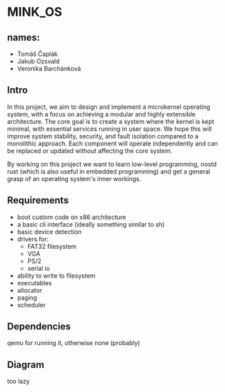 # MINK_OS

## names:
- Tomáš Čaplák
- Jakub Ozsvald
- Veronika Barchánková

## Intro

In this project, we aim to design and implement a microkernel operating system, with a focus on achieving a modular and highly extensible architecture. The core goal is to create a system where the kernel is kept minimal, with essential services running in user space. We hope this will improve system stability, security, and fault isolation compared to a monolithic approach.
Each component will operate independently and can be replaced or updated without affecting the core system.

By working on this project we want to learn low-level programming, nostd rust (which is also useful in embedded programming) and get a general grasp of an operating system's inner workings.

## Requirements

- boot custom code on x86 architecture
- a basic cli interface (ideally something similar to sh)
- basic device detection
- drivers for:
  - FAT32 filesystem
  - VGA
  - PS/2
  - serial io
- ability to write to filesystem
- executables
- allocator
- paging
- scheduler

## Dependencies

qemu for running it, otherwise none (probably)

## Diagram

too lazy
